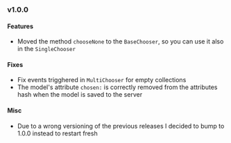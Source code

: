 ### v1.0.0

#### Features

* Moved the method `chooseNone` to the `BaseChooser`, so you can use it also in the `SingleChooser`

#### Fixes

* Fix events trigghered in `MultiChooser` for empty collections
* The model's attribute `chosen:` is correctly removed from the attributes hash when the model is saved to the server

#### Misc

* Due to a wrong versioning of the previous releases I decided to bump to 1.0.0 instead to restart fresh
